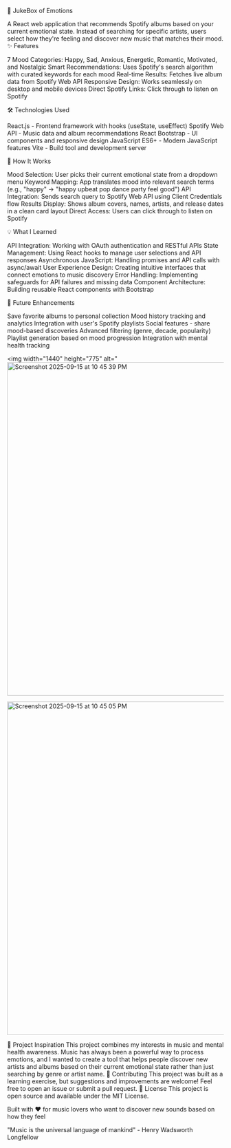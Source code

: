 🎵 JukeBox of Emotions

A React web application that recommends Spotify albums based on your current emotional state. Instead of searching for specific artists, users select how they're feeling and discover new music that matches their mood.
✨ Features

7 Mood Categories: Happy, Sad, Anxious, Energetic, Romantic, Motivated, and Nostalgic
Smart Recommendations: Uses Spotify's search algorithm with curated keywords for each mood
Real-time Results: Fetches live album data from Spotify Web API
Responsive Design: Works seamlessly on desktop and mobile devices
Direct Spotify Links: Click through to listen on Spotify

🛠️ Technologies Used

React.js - Frontend framework with hooks (useState, useEffect)
Spotify Web API - Music data and album recommendations
React Bootstrap - UI components and responsive design
JavaScript ES6+ - Modern JavaScript features
Vite - Build tool and development server

🚀 How It Works

Mood Selection: User picks their current emotional state from a dropdown menu
Keyword Mapping: App translates mood into relevant search terms (e.g., "happy" → "happy upbeat pop dance party feel good")
API Integration: Sends search query to Spotify Web API using Client Credentials flow
Results Display: Shows album covers, names, artists, and release dates in a clean card layout
Direct Access: Users can click through to listen on Spotify

💡 What I Learned

API Integration: Working with OAuth authentication and RESTful APIs
State Management: Using React hooks to manage user selections and API responses
Asynchronous JavaScript: Handling promises and API calls with async/await
User Experience Design: Creating intuitive interfaces that connect emotions to music discovery
Error Handling: Implementing safeguards for API failures and missing data
Component Architecture: Building reusable React components with Bootstrap

🌟 Future Enhancements

 Save favorite albums to personal collection
 Mood history tracking and analytics
 Integration with user's Spotify playlists
 Social features - share mood-based discoveries
 Advanced filtering (genre, decade, popularity)
 Playlist generation based on mood progression
 Integration with mental health tracking

<img width="1440" height="775" alt="<img width="1440" height="775" alt="Screenshot 2025-09-15 at 10 45 39 PM" src="https://github.com/user-attachments/assets/15dcd25d-51b4-4e85-be27-f8f04476ac15" />

<img width="1440" height="775" alt="Screenshot 2025-09-15 at 10 45 05 PM" src="https://github.com/user-attachments/assets/24190ce9-3912-4875-9550-f713277c9e01" />


🎵 Project Inspiration
This project combines my interests in music and mental health awareness. Music has always been a powerful way to process emotions, and I wanted to create a tool that helps people discover new artists and albums based on their current emotional state rather than just searching by genre or artist name.
🤝 Contributing
This project was built as a learning exercise, but suggestions and improvements are welcome! Feel free to open an issue or submit a pull request.
📄 License
This project is open source and available under the MIT License.

Built with ❤️ for music lovers who want to discover new sounds based on how they feel

"Music is the universal language of mankind" - Henry Wadsworth Longfellow
